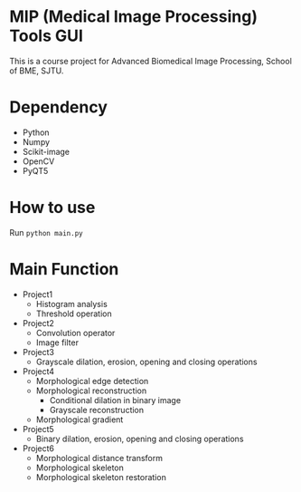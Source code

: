# MIP (Medical Image Processing) Tools GUI

This is a course project for Advanced Biomedical Image Processing, School of BME, SJTU.
# Dependency

* Python
* Numpy
* Scikit-image
* OpenCV
* PyQT5
  
# How to use
Run `python main.py`

# Main Function

* Project1
    * Histogram analysis
    * Threshold operation 
* Project2
    * Convolution operator
    * Image filter 
* Project3
    * Grayscale dilation, erosion, opening and closing operations
* Project4
    * Morphological edge detection
    * Morphological reconstruction
      * Conditional dilation in binary image
      * Grayscale reconstruction 
    * Morphological gradient  
* Project5
    * Binary dilation, erosion, opening and closing operations
* Project6
    * Morphological distance transform
    * Morphological skeleton
    * Morphological skeleton restoration